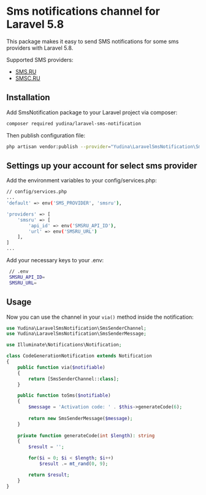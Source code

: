 # Sms notifications channel for Laravel 5.8

This package makes it easy to send SMS notifications for some sms providers with Laravel 5.8.

Supported SMS providers:
* [SMS.RU](http://sms.ru)
* [SMSC.RU](https://smsc.ru)

## Installation

Add SmsNotification package to your Laravel project via composer:

``` bash
composer required yudina/laravel-sms-notification
```

Then publish configuration file:
``` bash
php artisan vendor:publish --provider="Yudina\LaravelSmsNotification\SmsSenderServiceProvider"
```

## Settings up your account for select sms provider

Add the environment variables to your config/services.php:

``` bash
// config/services.php
...
'default' => env('SMS_PROVIDER', 'smsru'),

'providers' => [
    'smsru' => [
        'api_id' => env('SMSRU_API_ID'),
        'url' => env('SMSRU_URL')
    ],
]
...
```

Add your necessary keys to your .env:
``` bash
 // .env
 SMSRU_API_ID=
 SMSRU_URL=
```

## Usage

Now you can use the channel in your `via()` method inside the notification:

``` php
use Yudina\LaravelSmsNotification\SmsSenderChannel;
use Yudina\LaravelSmsNotification\SmsSenderMessage;

use Illuminate\Notifications\Notification;

class CodeGenerationNotification extends Notification
{
    public function via($notifiable)
    {
        return [SmsSenderChannel::class];
    }

    public function toSms($notifiable)
    {
        $message = 'Activation code: ' . $this->generateCode(6);
    
        return new SmsSenderMessage($message);
    }
    
    private function generateCode(int $length): string
    {
        $result = '';

        for($i = 0; $i < $length; $i++)
            $result .= mt_rand(0, 9);

        return $result;
    }
}
```
